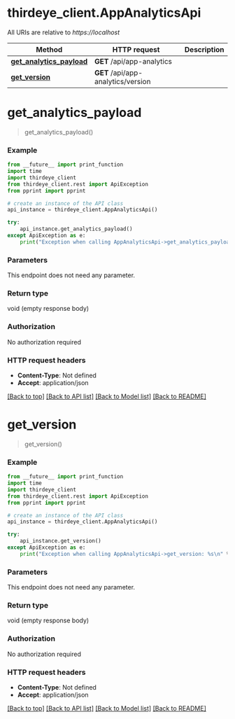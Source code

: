 # thirdeye_client.AppAnalyticsApi

All URIs are relative to *https://localhost*

Method | HTTP request | Description
------------- | ------------- | -------------
[**get_analytics_payload**](AppAnalyticsApi.md#get_analytics_payload) | **GET** /api/app-analytics | 
[**get_version**](AppAnalyticsApi.md#get_version) | **GET** /api/app-analytics/version | 


# **get_analytics_payload**
> get_analytics_payload()



### Example
```python
from __future__ import print_function
import time
import thirdeye_client
from thirdeye_client.rest import ApiException
from pprint import pprint

# create an instance of the API class
api_instance = thirdeye_client.AppAnalyticsApi()

try:
    api_instance.get_analytics_payload()
except ApiException as e:
    print("Exception when calling AppAnalyticsApi->get_analytics_payload: %s\n" % e)
```

### Parameters
This endpoint does not need any parameter.

### Return type

void (empty response body)

### Authorization

No authorization required

### HTTP request headers

 - **Content-Type**: Not defined
 - **Accept**: application/json

[[Back to top]](#) [[Back to API list]](../README.md#documentation-for-api-endpoints) [[Back to Model list]](../README.md#documentation-for-models) [[Back to README]](../README.md)

# **get_version**
> get_version()



### Example
```python
from __future__ import print_function
import time
import thirdeye_client
from thirdeye_client.rest import ApiException
from pprint import pprint

# create an instance of the API class
api_instance = thirdeye_client.AppAnalyticsApi()

try:
    api_instance.get_version()
except ApiException as e:
    print("Exception when calling AppAnalyticsApi->get_version: %s\n" % e)
```

### Parameters
This endpoint does not need any parameter.

### Return type

void (empty response body)

### Authorization

No authorization required

### HTTP request headers

 - **Content-Type**: Not defined
 - **Accept**: application/json

[[Back to top]](#) [[Back to API list]](../README.md#documentation-for-api-endpoints) [[Back to Model list]](../README.md#documentation-for-models) [[Back to README]](../README.md)

